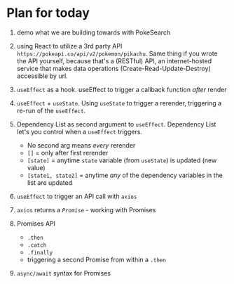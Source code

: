 # Plan for today

1. demo what we are building towards with PokeSearch

2. using React to utilize a 3rd party API `https://pokeapi.co/api/v2/pokemon/pikachu`. Same thing if you wrote the API yourself, because that's a (RESTful) API, an internet-hosted service that makes data operations (Create-Read-Update-Destroy) accessible by url.

3. `useEffect` as a hook. useEffect to trigger a callback function _after_ render

4. `useEffect` + `useState`. Using `useState` to trigger a rerender, triggering a re-run of the `useEffect`.

5. Dependency List as second argument to `useEffect`. Dependency List let's you control when a `useEffect` triggers.

   - No second arg means _every_ rerender
   - `[]` = only after first rerender
   - `[state]` = anytime `state` variable (from `useState`) is updated (new value)
   - `[state1, state2]` = anytime _any_ of the dependency variables in the list are updated

6. `useEffect` to trigger an API call with `axios`

7. `axios` returns a _`Promise`_ - working with Promises

8. Promises API

   - `.then`
   - `.catch`
   - `.finally`
   - triggering a second Promise from within a `.then`

9. `async/await` syntax for Promises
